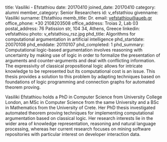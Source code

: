title: Vasiliki - Efstathiou
date: 20170410
joined_date: 20170410
category: alumni
member_category: Senior Researchers
id: v_efstathiou
givenname: Vasiliki
surname: Efstathiou
memb_title: Dr.
email: vefstathiou@aueb.gr
office_phone: +30 2108203508
office_address: Troias 2, Lab 03
postal_address: 76 Patission str, 104 34, Athens, Greece
linkedin: vefstathiou
photo: v_efstathiou_rsz.jpg
phd_title: Algorithms for computational argumentation in artificial intelligence
phd_startdate: 20070108
phd_enddate: 20110107
phd_completed: 1
phd_summary: Computational logic-based argumentation involves reasoning with uncertainty by making use of logic in order to formalize the presentation of arguments and counter-arguments and deal with conflicting information.  The expressivity of classical propositional logic allows for intricate knowledge to be represented but its computational cost is an issue. This thesis provides a solution to this problem by adapting techniques  based on foundations of logic programming and connection graphs for automated theorem proving.

Vasiliki Efstathiou holds a PhD in Computer Science from University College London, an MSc in Computer Science from the same University and a BSc in Mathematics from the University of Crete. Her PhD thesis investigated automated theorem proving techniques for implementing computational argumentation based on classical logic. Her research interests lie in the wider area of knowledge representation, reasoning and natural language processing, whereas her current research focuses on mining software repositories with particular interest on developer interaction data.
